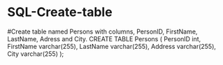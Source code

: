 # SQL-Create-table
#Create table named Persons with columns, PersonID, FirstName, LastName, Adress and City.
CREATE TABLE Persons (
    PersonID int,
    FirstName varchar(255),
    LastName varchar(255),
    Address varchar(255),
    City varchar(255)
);

